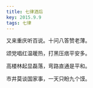 ```yaml
---
title: 七律酒后
key: 2015.9.9
tags: 七律
---
```


又来重庆听百说。十问八答赞老薄。

颂党唱红温暖热，打黑压痞平安多。

高楼林起显磊落，弯路直通是平和。

市井莫谈国家事，一天只盼九个馍。

</br>

